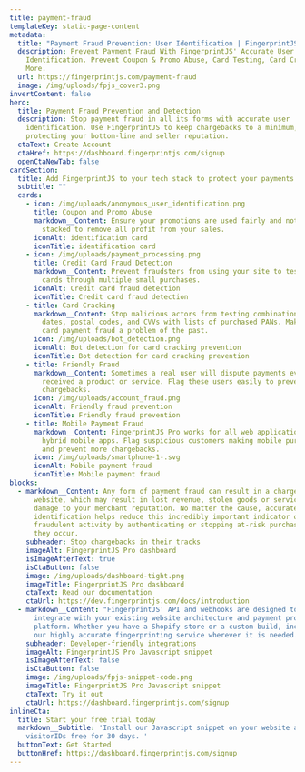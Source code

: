 ```yaml
---
title: payment-fraud
templateKey: static-page-content
metadata:
  title: "Payment Fraud Prevention: User Identification | FingerprintJS"
  description: Prevent Payment Fraud With FingerprintJS' Accurate User
    Identification. Prevent Coupon & Promo Abuse, Card Testing, Card Cracking &
    More.
  url: https://fingerprintjs.com/payment-fraud
  image: /img/uploads/fpjs_cover3.png
invertContent: false
hero:
  title: Payment Fraud Prevention and Detection
  description: Stop payment fraud in all its forms with accurate user
    identification. Use FingerprintJS to keep chargebacks to a minimum,
    protecting your bottom-line and seller reputation.
  ctaText: Create Account
  ctaHref: https://dashboard.fingerprintjs.com/signup
  openCtaNewTab: false
cardSection:
  title: Add FingerprintJS to your tech stack to protect your payments
  subtitle: ""
  cards:
    - icon: /img/uploads/anonymous_user_identification.png
      title: Coupon and Promo Abuse
      markdown__Content: Ensure your promotions are used fairly and not repeated or
        stacked to remove all profit from your sales.
      iconAlt: identification card
      iconTitle: identification card
    - icon: /img/uploads/payment_processing.png
      title: Credit Card Fraud Detection
      markdown__Content: Prevent fraudsters from using your site to test stolen credit
        cards through multiple small purchases.
      iconAlt: Credit card fraud detection
      iconTitle: Credit card fraud detection
    - title: Card Cracking
      markdown__Content: Stop malicious actors from testing combinations of expiry
        dates, postal codes, and CVVs with lists of purchased PANs. Make credit
        card payment fraud a problem of the past.
      icon: /img/uploads/bot_detection.png
      iconAlt: Bot detection for card cracking prevention
      iconTitle: Bot detection for card cracking prevention
    - title: Friendly Fraud
      markdown__Content: Sometimes a real user will dispute payments even though they
        received a product or service. Flag these users easily to prevent future
        chargebacks.
      icon: /img/uploads/account_fraud.png
      iconAlt: Friendly fraud prevention
      iconTitle: Friendly fraud prevention
    - title: Mobile Payment Fraud
      markdown__Content: FingerprintJS Pro works for all web applications including
        hybrid mobile apps. Flag suspicious customers making mobile purchases
        and prevent more chargebacks.
      icon: /img/uploads/smartphone-1-.svg
      iconAlt: Mobile payment fraud
      iconTitle: Mobile payment fraud
blocks:
  - markdown__Content: Any form of payment fraud can result in a chargeback for your
      website, which may result in lost revenue, stolen goods or services, and
      damage to your merchant reputation. No matter the cause, accurate user
      identification helps reduce this incredibly important indicator of
      fraudulent activity by authenticating or stopping at-risk purchases before
      they occur.
    subheader: Stop chargebacks in their tracks
    imageAlt: FingerprintJS Pro dashboard
    isImageAfterText: true
    isCtaButton: false
    image: /img/uploads/dashboard-tight.png
    imageTitle: FingerprintJS Pro dashboard
    ctaText: Read our documentation
    ctaUrl: https://dev.fingerprintjs.com/docs/introduction
  - markdown__Content: "FingerprintJS' API and webhooks are designed to easily
      integrate with your existing website architecture and payment processing
      platform. Whether you have a Shopify store or a custom build, incorporate
      our highly accurate fingerprinting service wherever it is needed.   "
    subheader: Developer-friendly integrations
    imageAlt: FingerprintJS Pro Javascript snippet
    isImageAfterText: false
    isCtaButton: false
    image: /img/uploads/fpjs-snippet-code.png
    imageTitle: FingerprintJS Pro Javascript snippet
    ctaText: Try it out
    ctaUrl: https://dashboard.fingerprintjs.com/signup
inlineCta:
  title: Start your free trial today
  markdown__Subtitle: 'Install our Javascript snippet on your website and start collecting
    visitorIDs free for 30 days. '
  buttonText: Get Started
  buttonHref: https://dashboard.fingerprintjs.com/signup
---
```

